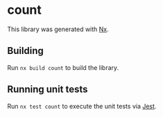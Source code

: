# count

This library was generated with [Nx](https://nx.dev).

## Building

Run `nx build count` to build the library.

## Running unit tests

Run `nx test count` to execute the unit tests via [Jest](https://jestjs.io).
